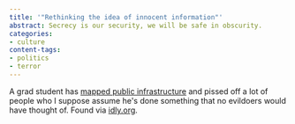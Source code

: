 ```yaml
---
title: '"Rethinking the idea of innocent information"'
abstract: Secrecy is our security, we will be safe in obscurity.
categories:
- culture
content-tags:
- politics
- terror
---
```


A grad student has [mapped public infrastructure][1] and pissed off a lot of people who I suppose assume he's done something that no evildoers would have thought of.  Found via [idly.org][2].

   [1]: http://www.washingtonpost.com/wp-dyn/articles/A23689-2003Jul7.html
   [2]: http://www.idly.org/2003/07/08/fiberoptic_nervous_system_mapped.php
